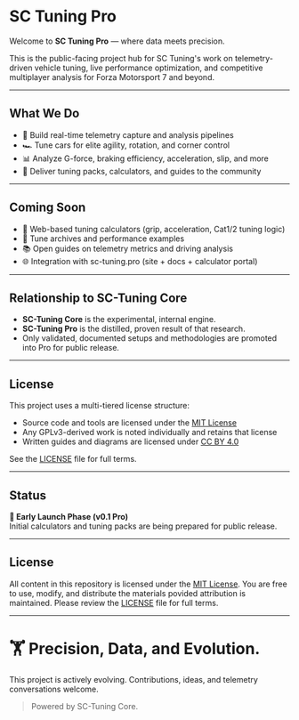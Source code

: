 # SC Tuning Pro

Welcome to **SC Tuning Pro** — where data meets precision.

This is the public-facing project hub for SC Tuning's work on telemetry-driven vehicle tuning, live performance optimization, and competitive multiplayer analysis for Forza Motorsport 7 and beyond.

---

## What We Do

- 🧠 Build real-time telemetry capture and analysis pipelines
- 🏎️ Tune cars for elite agility, rotation, and corner control
- 📊 Analyze G-force, braking efficiency, acceleration, slip, and more
- 🎯 Deliver tuning packs, calculators, and guides to the community

---

## Coming Soon

- 🧪 Web-based tuning calculators (grip, acceleration, Cat1/2 tuning logic)
- 📂 Tune archives and performance examples
- 📚 Open guides on telemetry metrics and driving analysis
- 🌐 Integration with sc-tuning.pro (site + docs + calculator portal)

---

## Relationship to SC-Tuning Core

- **SC-Tuning Core** is the experimental, internal engine.  
- **SC-Tuning Pro** is the distilled, proven result of that research.
- Only validated, documented setups and methodologies are promoted into Pro for public release.

---

## License

This project uses a multi-tiered license structure:

- Source code and tools are licensed under the [MIT License](./LICENSE)
- Any GPLv3-derived work is noted individually and retains that license
- Written guides and diagrams are licensed under [CC BY 4.0](https://creativecommons.org/licenses/by/4.0/)

See the [LICENSE](./LICENSE) file for full terms.

---

## Status

**🚧 Early Launch Phase (v0.1 Pro)**  
Initial calculators and tuning packs are being prepared for public release.  

---

## License

All content in this repository is licensed under the [MIT License](./LICENSE).
You are free to use, modify, and distribute the materials povided attribution is maintained.
Please review the [LICENSE](./LICENSE) file for full terms.

---

# 🏋️ Precision, Data, and Evolution.

This project is actively evolving. Contributions, ideas, and telemetry conversations welcome.  

> Powered by SC-Tuning Core.


